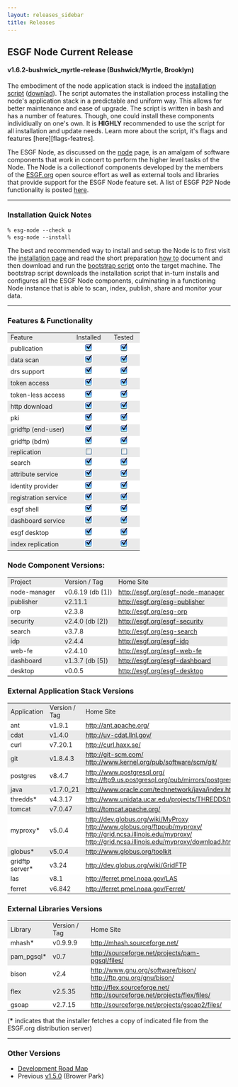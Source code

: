 ```yaml
---
layout: releases_sidebar
title: Releases
---
```


## ESGF Node Current Release

#### v1.6.2-bushwick_myrtle-release (Bushwick/Myrtle, Brooklyn)

The embodiment of the node application stack is indeed the [installation script][esgf-script] ([downlad][esgf-download]). The script automates the installation process installing the node's application stack in a predictable and uniform way.  This allows for better maintenance and ease of upgrade. The script is written in bash and has a number of features.  Though, one could install these components individiually on one's own.  It is **HIGHLY** recommended to use the script for all installation and update needs.  Learn more about the script, it's flags and features [here][flags-featres].

The ESGF Node, as discussed on the [node][esgf-node] page, is an amalgam of software components that work in concert to perform the higher level tasks of the Node.  The Node is a collectionof components developed by the members of the [ESGF.org][esgf-home] open source effort as well as external tools and libraries that provide support for the ESGF Node feature set. A list of ESGF P2P Node functionality is posted [here][wiki-functions].

---

### Installation Quick Notes

    % esg-node --check u
    % esg-node --install

The best and recommended way to install and setup the Node is to first visit the [installation page][rainbow-dist] and read the short preparation [how to][rainbow-howto] document and then download and run the [bootstrap script][rainbow-bootstrap] onto the target machine.  The bootstrap script downloads the installation script that in-turn installs and configures all the ESGF Node components, culminating in a functioning Node instance that is able to scan, index, publish, share and monitor your data.

---

### Features & Functionality

<table cellspacing="1" cellpadding="1" border="0">
  <tr bgcolor="#eaeaea"><td> Feature </td><td>&nbsp;&nbsp;Installed&nbsp;&nbsp;</td><td>&nbsp;&nbsp;Tested&nbsp;&nbsp;</td></tr>
  <tr bgcolor="#ffffff"><td> publication </td><td><center><img src="media/images/checkbox_on.png"></center></td><td><center><img src="media/images/checkbox_on.png"></center></td></tr>
  <tr bgcolor="#eaeaea"><td> data scan </td><td><center><img src="media/images/checkbox_on.png"></center> </td><td> <center><img src="media/images/checkbox_on.png"></center></td></tr>
  <tr bgcolor="#ffffff"><td> drs support </td><td><center><img src="media/images/checkbox_on.png"></center></td><td><center><img src="media/images/checkbox_on.png"></center></td></tr>
  <tr bgcolor="#eaeaea"><td> token access </td><td><center><img src="media/images/checkbox_on.png"></center></td><td><center><img src="media/images/checkbox_on.png"></center></td></tr>
  <tr bgcolor="#ffffff"><td> token-less access</td><td><center><img src="media/images/checkbox_on.png"></center></td><td><center><img src="media/images/checkbox_on.png"></center></td></tr>
  <tr bgcolor="#eaeaea"><td> http download </td><td><center><img src="media/images/checkbox_on.png"></center></td><td><center><img src="media/images/checkbox_on.png"></center></td></tr>
  <tr bgcolor="#ffffff"><td> pki </td><td><center><img src="media/images/checkbox_on.png"></center></td><td><center><img src="media/images/checkbox_on.png"></center></td></tr>
  <tr bgcolor="#eaeaea"><td> gridftp (end-user)</td><td><center><img src="media/images/checkbox_on.png"></center></td><td><center><img src="media/images/checkbox_on.png"></center></td></tr>
  <tr bgcolor="#ffffff"><td> gridftp  (bdm)</td><td><center><img src="media/images/checkbox_on.png"></center></td><td><center><img src="media/images/checkbox_on.png"></center></td></tr>
  <tr bgcolor="#eaeaea"><td> replication </td><td><center><img src="media/images/checkbox.png"></center></td><td><center><img src="media/images/checkbox.png"></center></td></tr>
  <tr bgcolor="#ffffff"><td> search </td><td><center><img src="media/images/checkbox_on.png"></center></td><td><center><img src="media/images/checkbox_on.png"></center></td></tr>
  <tr bgcolor="#eaeaea"><td> attribute service </td><td><center><img src="media/images/checkbox_on.png"></center></td><td><center><img src="media/images/checkbox_on.png"></center></td></tr>
  <tr bgcolor="#ffffff"><td> identity provider </td><td><center><img src="media/images/checkbox_on.png"></center></td><td><center><img src="media/images/checkbox_on.png"></center></td></tr>
  <tr bgcolor="#eaeaea"><td> registration service </td><td><center><img src="media/images/checkbox_on.png"></center></td><td><center><img src="media/images/checkbox_on.png"></center></td></tr>
  <tr bgcolor="#ffffff"><td> esgf shell </td><td><center><img src="media/images/checkbox_on.png"></center></td><td><center><img src="media/images/checkbox_on.png"></center></td></tr>
  <tr bgcolor="#eaeaea"><td> dashboard service </td><td><center><img src="media/images/checkbox_on.png"></center></td><td><center><img src="media/images/checkbox_on.png"></center></td></tr>
  <tr bgcolor="#ffffff"><td> esgf desktop </td><td><center><img src="media/images/checkbox_on.png"></center></td><td><center><img src="media/images/checkbox_on.png"></center></td></tr>
  <tr bgcolor="#eaeaea"><td> index replication </td><td><center><img src="media/images/checkbox_on.png"></center></td><td><center><img src="media/images/checkbox_on.png"></center></td></tr>
</table>

### Node Component Versions:

<table cellspacing="1" cellpadding="1" border="0">
  <tr bgcolor="#eaeaea"><td> Project </td><td> Version / Tag&nbsp;&nbsp;</td><td> Home Site </td></tr>
  <tr bgcolor="#ffffff"><td> node-manager&nbsp;&nbsp;</td><td> v0.6.19 (db [1])</td><td> <a href="http://esgf.org/esgf-node-manager">http://esgf.org/esgf-node-manager</a> </td></tr>
  <tr bgcolor="#eaeaea"><td> publisher </td><td> v2.11.1 </td><td> <a href="http://esgf.org/esg-publisher">http://esgf.org/esg-publisher</a> </td></tr>
  <tr bgcolor="#ffffff"><td> orp </td><td> v2.3.8 </td><td> <a href="http://esgf.org/esg-orp">http://esgf.org/esg-orp</a> </td></tr>
  <tr bgcolor="#eaeaea"><td> security </td><td> v2.4.0 (db [2]) </td><td> <a href="http://esgf.org/esgf-security">http://esgf.org/esgf-security</a> </td></tr>
  <tr bgcolor="#ffffff"><td> search </td><td> v3.7.8 </td><td> <a href="http://esgf.org/esg-search">http://esgf.org/esg-search</a> </td></tr>
  <tr bgcolor="#eaeaea"><td> idp </td><td> v2.4.4 </td><td> <a href="http://esgf.org/esgf-idp">http://esgf.org/esgf-idp</a> </td></tr>
  <tr bgcolor="#ffffff"><td> web-fe </td><td> v2.4.10 </td><td> <a href="http://esgf.org/esgf-web-fe">http://esgf.org/esgf-web-fe</a> </td></tr>
  <tr bgcolor="#eaeaea"><td> dashboard </td><td> v1.3.7 (db [5])</td><td> <a href="http://esgf.org/esgf-dashboard">http://esgf.org/esgf-dashboard</a> </td></tr>
  <tr bgcolor="#ffffff"><td> desktop </td><td> v0.0.5 </td><td><a href="http://esgf.org/esgf-desktop">http://esgf.org/esgf-desktop</a></td></tr>
</table>

### External Application Stack Versions

<table cellspacing="1" cellpadding="1" border="0">
  <tr bgcolor="#eaeaea"><td> Application </td><td> Version / Tag </td><td> Home Site </td></tr>
  <tr bgcolor="#ffffff"><td> ant </td><td> v1.9.1 </td><td>   <a href="http://ant.apache.org/" target="rel">http://ant.apache.org/</a> </td></tr>
  <tr bgcolor="#eaeaea"><td> cdat </td><td> v1.4.0 </td><td> <a href="http://uv-cdat.llnl.gov/" target="rel">http://uv-cdat.llnl.gov/</a> </td></tr>
  <tr bgcolor="#ffffff"><td> curl </td><td> v7.20.1 </td><td> <a href="http://curl.haxx.se/" target="rel">http://curl.haxx.se/</a> </td></tr>
  <tr bgcolor="#eaeaea"><td> git </td><td> v1.8.4.3 </td><td>   <a href="http://git-scm.com/" target="rel">http://git-scm.com/</a> <br> <a href="http://www.kernel.org/pub/software/scm/git/" target="rel">http://www.kernel.org/pub/software/scm/git/</a> </td></tr>
  <tr bgcolor="#ffffff">
    <td> postgres </td><td> v8.4.7 </td><td> <a href="http://www.postgresql.org/" target="rel">http://www.postgresql.org/</a> <br>
      <a href="http://ftp9.us.postgresql.org/pub/mirrors/postgresql/source/" target="rel">http://ftp9.us.postgresql.org/pub/mirrors/postgresql/source/</a>
    </td>
  </tr>
  <tr bgcolor="#eaeaea"><td> java </td><td> v1.7.0_21 </td><td>  <a href="http://www.oracle.com/technetwork/java/index.html" target="rel">http://www.oracle.com/technetwork/java/index.html</a> </td></tr>
  <tr bgcolor="#ffffff"><td> thredds* </td><td> v4.3.17 </td><td>   <a href="http://www.unidata.ucar.edu/projects/THREDDS/tech/TDS.html" target="rel">http://www.unidata.ucar.edu/projects/THREDDS/tech/TDS.html</a> </td></tr>
  <tr bgcolor="#eaeaea"><td> tomcat </td><td> v7.0.47 </td><td>  <a href="http://tomcat.apache.org/" target="rel">http://tomcat.apache.org/</a> </td></tr>
  <tr bgcolor="#ffffff">
    <td> myproxy* </td><td> v5.0.4 </td><td><a href="http://dev.globus.org/wiki/MyProxy" target="rel">http://dev.globus.org/wiki/MyProxy</a> <br>
      <a href="http://www.globus.org/ftppub/myproxy/" target="rel">http://www.globus.org/ftppub/myproxy/</a> <br>
      <a href="http://grid.ncsa.illinois.edu/myproxy/" target="rel">http://grid.ncsa.illinois.edu/myproxy/</a> <br>
      <a href="http://grid.ncsa.illinois.edu/myproxy/download.html" target="rel">http://grid.ncsa.illinois.edu/myproxy/download.html</a>
    </td>
  </tr>
  <tr bgcolor="#eaeaea"><td> globus* </td><td> v5.0.4 </td><td> <a href="http://www.globus.org/toolkit" target="rel">http://www.globus.org/toolkit</a> </td></tr>
  <tr bgcolor="#ffffff"><td> gridftp server*</td><td> v3.24 </td><td> <a href="http://dev.globus.org/wiki/GridFTP" target="rel">http://dev.globus.org/wiki/GridFTP</a>
      <tr><td> las </td><td> v8.1 </td><td> <a href="http://ferret.pmel.noaa.gov/LAS" target="rel">http://ferret.pmel.noaa.gov/LAS</a> </td></tr>
      <tr><td> ferret </td><td> v6.842 </td><td> <a href="http://ferret.pmel.noaa.gov/Ferret/" target="rel">http://ferret.pmel.noaa.gov/Ferret/</a>
</table>

### External Libraries Versions

<table cellspacing="1" cellpadding="1" border="0">
  <tr bgcolor="#eaeaea"><td> Library </td><td> Version / Tag </td><td> Home Site </td></tr>
  <tr bgcolor="#ffffff"><td> mhash* </td><td> v0.9.9.9 </td><td> <a href="http://sourceforge.net/projects/mhash/files/" target="rel">http://mhash.sourceforge.net/</a> </td></tr>
  <tr bgcolor="#eaeaea"><td> pam_pgsql* </td><td> v0.7 </td><td> <a href="http://sourceforge.net/projects/pam-pgsql/files/" target="rel">http://sourceforge.net/projects/pam-pgsql/files/</a> </td></tr>
  <tr bgcolor="#ffffff"><td> bison </td><td> v2.4 </td><td> <a href="http://www.gnu.org/software/bison/" target="rel">http://www.gnu.org/software/bison/</a> <br> 
      <a href="http://ftp.gnu.org/gnu/bison/" target="rel">http://ftp.gnu.org/gnu/bison/</a> </td></tr>
  <tr bgcolor="#eaeaea"><td> flex </td><td> v2.5.35 </td><td> <a href="http://flex.sourceforge.net/" target="rel">http://flex.sourceforge.net/</a> <br> 
      <a href="http://sourceforge.net/projects/flex/files/" target="rel">http://sourceforge.net/projects/flex/files/</a> </td></tr>
  <tr bgcolor="#ffffff"><td> gsoap </td><td> v2.7.15 </td><td> <a href="http://sourceforge.net/projects/gsoap2/files/" target="rel">http://sourceforge.net/projects/gsoap2/files/</a> </td></tr>
</table>
(<b>*</b> indicates that the installer fetches a copy of indicated file from the ESGF.org distribution server)

---

### Other Versions

* [Development Road Map][road-map]
* Previous [v1.5.0][other-version] (Brower Park)

[esgf-release]:       https://github.com/ESGF/esgf-installer/releases/tag/v1.6.2-bushwick_myrtle-release
[esgf-script]:        https://github.com/ESGF/esgf-installer/blob/f33e0990eb061927e64595c48b4a2182575e81a9/esg-node
[esgf-download]:      https://raw.github.com/ESGF/esgf-installer/f33e0990eb061927e64595c48b4a2182575e81a9/esg-node
[flags-features]:     http://esgf.org/esgf-installer-site
[esgf-node]:          node.html
[esgf-home]:          http://esgf.org
[wiki-functions]:     https://github.com/ESGF/esgf.github.io/wiki/ESGF_Functionality
[rainbow-dist]:       http://rainbow.llnl.gov/dist/
[rainbow-howto]:      http://rainbow.llnl.gov/dist/esgf-installer/HOWTO
[rainbow-bootstrap]:  http://rainbow.llnl.gov/dist/esgf-installer/esg-bootstrap
[release-notes]:      https://github.com/ESGF/esgf.github.io/wiki/Release_1.4
[road-map]:           https://github.com/ESGF/esgf.github.io/wiki/RoadMap
[other-version]:      http://esgf.org/release1.5.html
